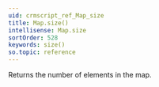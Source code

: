 ```yaml
---
uid: crmscript_ref_Map_size
title: Map.size()
intellisense: Map.size
sortOrder: 528
keywords: size()
so.topic: reference
---
```


Returns the number of elements in the map.


